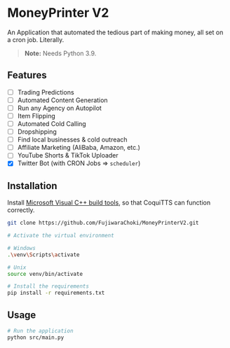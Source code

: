 # MoneyPrinter V2

An Application that automated the tedious part of making money, all set on a cron job.
Literally.

> **Note:** Needs Python 3.9.

## Features

- [ ] Trading Predictions
- [ ] Automated Content Generation
- [ ] Run any Agency on Autopilot
- [ ] Item Flipping
- [ ] Automated Cold Calling
- [ ] Dropshipping
- [ ] Find local businesses & cold outreach
- [ ] Affiliate Marketing (AliBaba, Amazon, etc.)
- [ ] YouTube Shorts & TikTok Uploader
- [x] Twitter Bot (with CRON Jobs => `scheduler`)

## Installation

Install [Microsoft Visual C++ build tools](https://visualstudio.microsoft.com/de/visual-cpp-build-tools/), so that CoquiTTS can function correctly.

```bash
git clone https://github.com/FujiwaraChoki/MoneyPrinterV2.git

# Activate the virtual environment

# Windows
.\venv\Scripts\activate

# Unix
source venv/bin/activate

# Install the requirements
pip install -r requirements.txt
```

## Usage

```bash
# Run the application
python src/main.py
```